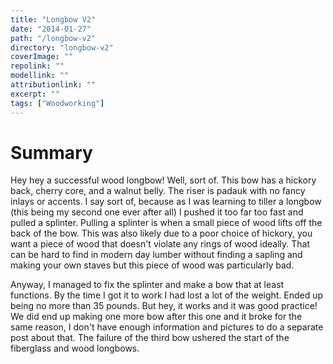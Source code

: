 ```yaml
---
title: "Longbow V2"
date: "2014-01-27"
path: "/longbow-v2"
directory: "longbow-v2"
coverImage: ""
repolink: ""
modellink: ""
attributionlink: ""
excerpt: ""
tags: ["Woodworking"]
---
```


# Summary

Hey hey a successful wood longbow! Well, sort of. This bow has a hickory back, cherry core, and a walnut belly. The riser is padauk with no fancy inlays or accents. I say sort of, because as I was learning to tiller a longbow (this being my second one ever after all) I pushed it too far too fast and pulled a splinter. Pulling a splinter is when a small piece of wood lifts off the back of the bow. This was also likely due to a poor choice of hickory, you want a piece of wood that doesn't violate any rings of wood ideally. That can be hard to find in modern day lumber without finding a sapling and making your own staves but this piece of wood was particularly bad.

Anyway, I managed to fix the splinter and make a bow that at least functions. By the time I got it to work I had lost a lot of the weight. Ended up being no more than 35 pounds. But hey, it works and it was good practice! We did end up making one more bow after this one and it broke for the same reason, I don't have enough information and pictures to do a separate post about that. The failure of the third bow ushered the start of the fiberglass and wood longbows.
